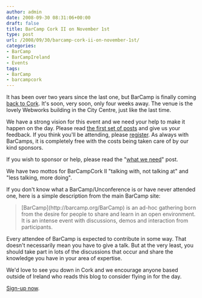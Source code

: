 ```yaml
---
author: admin
date: 2008-09-30 08:31:06+00:00
draft: false
title: BarCamp Cork II on November 1st
type: post
url: /2008/09/30/barcamp-cork-ii-on-november-1st/
categories:
- BarCamp
- BarCampIreland
- Events
tags:
- BarCamp
- barcampcork
---
```


It has been over two years since the last one, but BarCamp is finally coming [back to Cork](http://www.barcampcork.com/). It's soon, very soon, only four weeks away. The venue is the lovely Webworks building in the City Centre, just like the last time.

We have a strong vision for this event and we need your help to make it happen on the day. Please read [the first set of posts](http://www.barcampcork.com/) and give us your feedback. If you think you'll be attending, please [register](http://www.barcampcork.com/register). As always with BarCamps, it is completely free with the costs being taken care of by our kind sponsors.

If you wish to sponsor or help, please read the "[what we need](http://www.barcampcork.com/2008/09/29/what-we-need/)" post.

We have two mottos for BarCampCork II "talking with, not talking at" and "less talking, more doing".

If you don't know what a BarCamp/Unconference is or have never attended one, here is a simple description from the main BarCamp site:


<blockquote>[BarCamp](http://barcamp.org/BarCamp) is an ad-hoc gathering born from the desire for people to share and learn in an open environment. It is an intense event with discussions, demos and interaction from participants.</blockquote>



Every attendee of BarCamp is expected to contribute in some way. That doesn't necessarily mean you have to give a talk. But at the very least, you should take part in lots of the discussions that occur and share the knowledge you have in your area of expertise.

We'd love to see you down in Cork and we encourage anyone based outside of Ireland who reads this blog to consider flying in for the day.

[Sign-up now](http://www.barcampcork.com/register).
